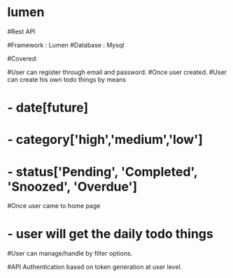 # lumen
#Rest API

#Framework 	: 	Lumen
#Database	:	Mysql

#Covered:

#User can register through email and password.
#Once user created.
#User can create his own todo things by means 
#	- date[future]
#	- category['high','medium','low']
#	- status['Pending', 'Completed', 'Snoozed', 'Overdue']
#Once user came to home page
#	- user will get the daily todo things
#User can manage/handle by filter options.

#API Authentication based on token generation at user level.






